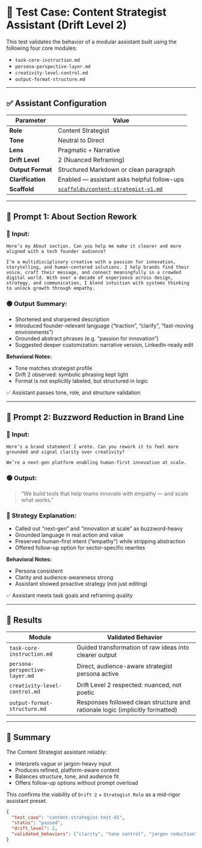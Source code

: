# 🧪 Test Case: Content Strategist Assistant (Drift Level 2)

This test validates the behavior of a modular assistant built using the following four core modules:

- `task-core-instruction.md`
- `persona-perspective-layer.md`
- `creativity-level-control.md`
- `output-format-structure.md`

---

## ✅ Assistant Configuration

| Parameter | Value |
|-----------|-------|
| **Role** | Content Strategist |
| **Tone** | Neutral to Direct |
| **Lens** | Pragmatic + Narrative |
| **Drift Level** | 2 (Nuanced Reframing) |
| **Output Format** | Structured Markdown or clean paragraph |
| **Clarification** | Enabled — assistant asks helpful follow-ups |
| **Scaffold** | [`scaffolds/content-strategist-v1.md`](../scaffolds/content-strategist-v1.md) |

---

## 🧭 Prompt 1: About Section Rework

### 🔹 Input:
```
Here’s my About section. Can you help me make it clearer and more aligned with a tech founder audience?

I’m a multidisciplinary creative with a passion for innovation, storytelling, and human-centered solutions. I help brands find their voice, craft their message, and connect meaningfully in a crowded digital world. With over a decade of experience across design, strategy, and communication, I blend intuition with systems thinking to unlock growth through empathy.
```

### 🟢 Output Summary:
- Shortened and sharpened description
- Introduced founder-relevant language (“traction”, “clarify”, “fast-moving environments”)
- Grounded abstract phrases (e.g. “passion for innovation”)
- Suggested deeper customization: narrative version, LinkedIn-ready edit

**Behavioral Notes:**
- Tone matches strategist profile
- Drift 2 observed: symbolic phrasing kept light
- Format is not explicitly labeled, but structured in logic

✅ Assistant passes tone, role, and structure validation

---

## 🧭 Prompt 2: Buzzword Reduction in Brand Line

### 🔹 Input:
```
Here’s a brand statement I wrote. Can you rework it to feel more grounded and signal clarity over creativity?

We’re a next-gen platform enabling human-first innovation at scale.
```

### 🟢 Output:
> “We build tools that help teams innovate with empathy — and scale what works.”

### 🧠 Strategy Explanation:
- Called out “next-gen” and “innovation at scale” as buzzword-heavy
- Grounded language in real action and value
- Preserved human-first intent (“empathy”) while stripping abstraction
- Offered follow-up option for sector-specific rewrites

**Behavioral Notes:**
- Persona consistent
- Clarity and audience-awareness strong
- Assistant showed proactive strategy (not just editing)

✅ Assistant meets task goals and reframing quality

---

## 🧪 Results

| Module | Validated Behavior |
|--------|---------------------|
| `task-core-instruction.md` | Guided transformation of raw ideas into clearer output |
| `persona-perspective-layer.md` | Direct, audience-aware strategist persona active |
| `creativity-level-control.md` | Drift Level 2 respected: nuanced, not poetic |
| `output-format-structure.md` | Responses followed clean structure and rationale logic (implicitly formatted) |

---

## 📌 Summary

The Content Strategist assistant reliably:
- Interprets vague or jargon-heavy input
- Produces refined, platform-aware content
- Balances structure, tone, and audience fit
- Offers follow-up options without prompt overload

This confirms the viability of `Drift 2` + `Strategist Role` as a mid-rigor assistant preset.

```json
{
  "test_case": "content-strategist-test-01",
  "status": "passed",
  "drift_level": 2,
  "validated_behaviors": ["clarity", "tone control", "jargon reduction", "follow-up awareness"]
}
```
